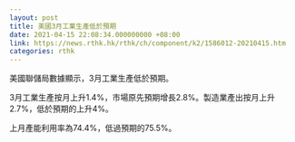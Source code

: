 ```yaml
---
layout: post
title: 美國3月工業生產低於預期
date: 2021-04-15 22:08:34.000000000 +08:00
link: https://news.rthk.hk/rthk/ch/component/k2/1586012-20210415.htm
categories: rthk
---
```


美國聯儲局數據顯示，3月工業生產低於預期。

3月工業生產按月上升1.4%，市場原先預期增長2.8%。製造業產出按月上升2.7%，低於預期的上升4%。

上月產能利用率為74.4%，低過預期的75.5%。
